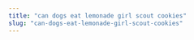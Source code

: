```yaml
---
title: "can dogs eat lemonade girl scout cookies"
slug: "can-dogs-eat-lemonade-girl-scout-cookies"
---
```


